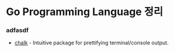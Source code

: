 # Go Programming Language 정리

### adfasdf
* [chalk](https://github.com/ttacon/chalk) - Intuitive package for prettifying terminal/console output.